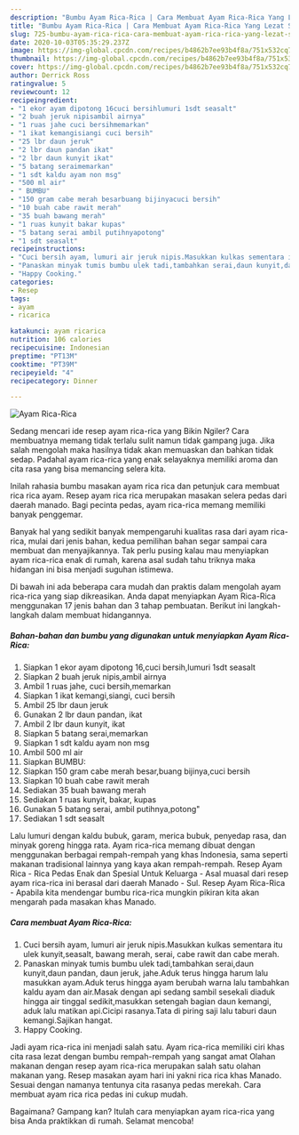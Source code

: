 ```yaml
---
description: "Bumbu Ayam Rica-Rica | Cara Membuat Ayam Rica-Rica Yang Lezat Sekali"
title: "Bumbu Ayam Rica-Rica | Cara Membuat Ayam Rica-Rica Yang Lezat Sekali"
slug: 725-bumbu-ayam-rica-rica-cara-membuat-ayam-rica-rica-yang-lezat-sekali
date: 2020-10-03T05:35:29.237Z
image: https://img-global.cpcdn.com/recipes/b4862b7ee93b4f8a/751x532cq70/ayam-rica-rica-foto-resep-utama.jpg
thumbnail: https://img-global.cpcdn.com/recipes/b4862b7ee93b4f8a/751x532cq70/ayam-rica-rica-foto-resep-utama.jpg
cover: https://img-global.cpcdn.com/recipes/b4862b7ee93b4f8a/751x532cq70/ayam-rica-rica-foto-resep-utama.jpg
author: Derrick Ross
ratingvalue: 5
reviewcount: 12
recipeingredient:
- "1 ekor ayam dipotong 16cuci bersihlumuri 1sdt seasalt"
- "2 buah jeruk nipisambil airnya"
- "1 ruas jahe cuci bersihmemarkan"
- "1 ikat kemangisiangi cuci bersih"
- "25 lbr daun jeruk"
- "2 lbr daun pandan ikat"
- "2 lbr daun kunyit ikat"
- "5 batang seraimemarkan"
- "1 sdt kaldu ayam non msg"
- "500 ml air"
- " BUMBU"
- "150 gram cabe merah besarbuang bijinyacuci bersih"
- "10 buah cabe rawit merah"
- "35 buah bawang merah"
- "1 ruas kunyit bakar kupas"
- "5 batang serai ambil putihnyapotong"
- "1 sdt seasalt"
recipeinstructions:
- "Cuci bersih ayam, lumuri air jeruk nipis.Masukkan kulkas sementara itu ulek kunyit,seasalt, bawang merah, serai, cabe rawit dan cabe merah."
- "Panaskan minyak tumis bumbu ulek tadi,tambahkan serai,daun kunyit,daun pandan, daun jeruk, jahe.Aduk terus hingga harum lalu masukkan ayam.Aduk terus hingga ayam berubah warna lalu tambahkan kaldu ayam dan air.Masak dengan api sedang sambil sesekali diaduk hingga air tinggal sedikit,masukkan setengah bagian daun kemangi, aduk lalu matikan api.Cicipi rasanya.Tata di piring saji lalu taburi daun kemangi.Sajikan hangat."
- "Happy Cooking."
categories:
- Resep
tags:
- ayam
- ricarica

katakunci: ayam ricarica 
nutrition: 106 calories
recipecuisine: Indonesian
preptime: "PT13M"
cooktime: "PT39M"
recipeyield: "4"
recipecategory: Dinner

---
```



![Ayam Rica-Rica](https://img-global.cpcdn.com/recipes/b4862b7ee93b4f8a/751x532cq70/ayam-rica-rica-foto-resep-utama.jpg)

Sedang mencari ide resep ayam rica-rica yang Bikin Ngiler? Cara membuatnya memang tidak terlalu sulit namun tidak gampang juga. Jika salah mengolah maka hasilnya tidak akan memuaskan dan bahkan tidak sedap. Padahal ayam rica-rica yang enak selayaknya memiliki aroma dan cita rasa yang bisa memancing selera kita.

Inilah rahasia bumbu masakan ayam rica rica dan petunjuk cara membuat rica rica ayam. Resep ayam rica rica merupakan masakan selera pedas dari daerah manado. Bagi pecinta pedas, ayam rica-rica memang memiliki banyak penggemar.

Banyak hal yang sedikit banyak mempengaruhi kualitas rasa dari ayam rica-rica, mulai dari jenis bahan, kedua pemilihan bahan segar sampai cara membuat dan menyajikannya. Tak perlu pusing kalau mau menyiapkan ayam rica-rica enak di rumah, karena asal sudah tahu triknya maka hidangan ini bisa menjadi suguhan istimewa.


Di bawah ini ada beberapa cara mudah dan praktis dalam mengolah ayam rica-rica yang siap dikreasikan. Anda dapat menyiapkan Ayam Rica-Rica menggunakan 17 jenis bahan dan 3 tahap pembuatan. Berikut ini langkah-langkah dalam membuat hidangannya.

<!--inarticleads1-->

##### Bahan-bahan dan bumbu yang digunakan untuk menyiapkan Ayam Rica-Rica:

1. Siapkan 1 ekor ayam dipotong 16,cuci bersih,lumuri 1sdt seasalt
1. Siapkan 2 buah jeruk nipis,ambil airnya
1. Ambil 1 ruas jahe, cuci bersih,memarkan
1. Siapkan 1 ikat kemangi,siangi, cuci bersih
1. Ambil 25 lbr daun jeruk
1. Gunakan 2 lbr daun pandan, ikat
1. Ambil 2 lbr daun kunyit, ikat
1. Siapkan 5 batang serai,memarkan
1. Siapkan 1 sdt kaldu ayam non msg
1. Ambil 500 ml air
1. Siapkan  BUMBU:
1. Siapkan 150 gram cabe merah besar,buang bijinya,cuci bersih
1. Siapkan 10 buah cabe rawit merah
1. Sediakan 35 buah bawang merah
1. Sediakan 1 ruas kunyit, bakar, kupas
1. Gunakan 5 batang serai, ambil putihnya,potong&#34;
1. Sediakan 1 sdt seasalt


Lalu lumuri dengan kaldu bubuk, garam, merica bubuk, penyedap rasa, dan minyak goreng hingga rata. Ayam rica-rica memang dibuat dengan menggunakan berbagai rempah-rempah yang khas Indonesia, sama seperti makanan tradisional lainnya yang kaya akan rempah-rempah. Resep Ayam Rica - Rica Pedas Enak dan Spesial Untuk Keluarga - Asal muasal dari resep ayam rica-rica ini berasal dari daerah Manado - Sul. Resep Ayam Rica-Rica - Apabila kita mendengar bumbu rica-rica mungkin pikiran kita akan mengarah pada masakan khas Manado. 

<!--inarticleads2-->

##### Cara membuat Ayam Rica-Rica:

1. Cuci bersih ayam, lumuri air jeruk nipis.Masukkan kulkas sementara itu ulek kunyit,seasalt, bawang merah, serai, cabe rawit dan cabe merah.
1. Panaskan minyak tumis bumbu ulek tadi,tambahkan serai,daun kunyit,daun pandan, daun jeruk, jahe.Aduk terus hingga harum lalu masukkan ayam.Aduk terus hingga ayam berubah warna lalu tambahkan kaldu ayam dan air.Masak dengan api sedang sambil sesekali diaduk hingga air tinggal sedikit,masukkan setengah bagian daun kemangi, aduk lalu matikan api.Cicipi rasanya.Tata di piring saji lalu taburi daun kemangi.Sajikan hangat.
1. Happy Cooking.


Jadi ayam rica-rica ini menjadi salah satu. Ayam rica-rica memiliki ciri khas cita rasa lezat dengan bumbu rempah-rempah yang sangat amat Olahan makanan dengan resep ayam rica-rica merupakan salah satu olahan makanan yang. Resep masakan ayam hari ini yakni rica rica khas Manado. Sesuai dengan namanya tentunya cita rasanya pedas merekah. Cara membuat ayam rica rica pedas ini cukup mudah. 

Bagaimana? Gampang kan? Itulah cara menyiapkan ayam rica-rica yang bisa Anda praktikkan di rumah. Selamat mencoba!
